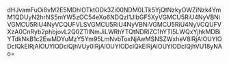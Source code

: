 dHJvamFuOi8vM2E5MDhlOTktODk3Zi00NDM0LTk5YjQtNzkyOWZiNzk4YmM1QDUyN2hrNS5mYW5zOC54eXo6NDQzI1JlbGF5XyVGMCU5RiU4NyVBNiVGMCU5RiU4NyVCQUFVLSVGMCU5RiU4NyVBNiVGMCU5RiU4NyVCQUFVXzA0CnRyb2phbjovL2Q0ZTllNmJiLWRhYTQtNDRlZC1hYTI5LWQxYjhkMDBiYTdkNkB1c2EwMDYuMzY5Ym95LmNvbToxNjAwMSNSZWxheV8lRjAlOUYlODclQkElRjAlOUYlODclQjhVUy0lRjAlOUYlODclQkElRjAlOUYlODclQjhVU18yNAo=